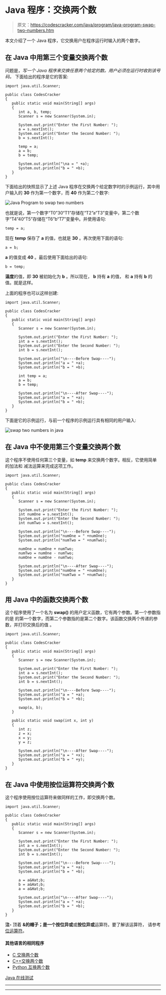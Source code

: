 # Java 程序：交换两个数

> 原文：<https://codescracker.com/java/program/java-program-swap-two-numbers.htm>

本文介绍了一个 Java 程序，它交换用户在程序运行时输入的两个数字。

## 在 Java 中用第三个变量交换两个数

问题是，*写一个 Java 程序来交换任意两个给定的数。用户必须在运行时收到该号码。* 下面给出的程序是它的答案:

```
import java.util.Scanner;

public class CodesCracker
{
   public static void main(String[] args)
   {
      int a, b, temp;
      Scanner s = new Scanner(System.in);

      System.out.print("Enter the First Number: ");
      a = s.nextInt();
      System.out.print("Enter the Second Number: ");
      b = s.nextInt();

      temp = a;
      a = b;
      b = temp;

      System.out.println("\na = " +a);
      System.out.println("b = " +b);
   }
}
```

下面给出的快照显示了上述 Java 程序在交换两个给定数字时的示例运行，其中用户输入的 **30** 作为第一个数字，而 **40** 作为第二个数字:

![Java Program to swap two numbers](img/9adcd77d04c14b8b6373f12f2195bad1.png)

也就是说，第一个数字“T0”30“T1”存储在“T2”a“T3”变量中，第二个数字“T4”40“T5”存储在“T6”b“T7”变量中。并使用语句:

```
temp = a;
```

现在 **temp** 保存了 **a** 的值，也就是 **30** 。再次使用下面的语句:

```
a = b;
```

**a** 的值变成 **40** 。最后使用下面给出的语句:

```
b = temp;
```

**温度**的值，即 **30** 被初始化为 **b** 。所以现在， **b** 持有 **a** 的值， 和 **a** 持有 **b** 的值。就是这样。

上面的程序也可以这样创建:

```
import java.util.Scanner;

public class CodesCracker
{
   public static void main(String[] args)
   {
      Scanner s = new Scanner(System.in);

      System.out.print("Enter the First Number: ");
      int a = s.nextInt();
      System.out.print("Enter the Second Number: ");
      int b = s.nextInt();

      System.out.println("\n----Before Swap----");
      System.out.println("a = " +a);
      System.out.println("b = " +b);

      int temp = a;
      a = b;
      b = temp;

      System.out.println("\n----After Swap----");
      System.out.println("a = " +a);
      System.out.println("b = " +b);
   }
}
```

下面是它的示例运行，与前一个程序的示例运行具有相同的用户输入:

![swap two numbers in java](img/737243b839149afc76be8a105867ef43.png)

## 在 Java 中不使用第三个变量交换两个数

这个程序不使用任何第三个变量，如 **temp** 来交换两个数字。相反，它使用简单的加法和 减法运算来完成这项工作。

```
import java.util.Scanner;

public class CodesCracker
{
   public static void main(String[] args)
   {
      Scanner s = new Scanner(System.in);

      System.out.print("Enter the First Number: ");
      int numOne = s.nextInt();
      System.out.print("Enter the Second Number: ");
      int numTwo = s.nextInt();

      System.out.println("\n----Before Swap----");
      System.out.println("numOne = " +numOne);
      System.out.println("numTwo = " +numTwo);

      numOne = numOne + numTwo;
      numTwo = numOne - numTwo;
      numOne = numOne - numTwo;

      System.out.println("\n----After Swap----");
      System.out.println("numOne = " +numOne);
      System.out.println("numTwo = " +numTwo);
   }
}
```

## 用 Java 中的函数交换两个数

这个程序使用了一个名为 **swap()** 的用户定义函数，它有两个参数。第一个参数指的是 的第一个数字，而第二个参数指的是第二个数字。该函数交换两个传递的参数，并打印交换后的值 。

```
import java.util.Scanner;

public class CodesCracker
{
   public static void main(String[] args)
   {
      Scanner s = new Scanner(System.in);

      System.out.print("Enter the First Number: ");
      int a = s.nextInt();
      System.out.print("Enter the Second Number: ");
      int b = s.nextInt();

      System.out.println("\n----Before Swap----");
      System.out.println("a = " +a);
      System.out.println("b = " +b);

      swap(a, b);
   }

   public static void swap(int x, int y)
   {
      int z;
      z = x;
      x = y;
      y = z;

      System.out.println("\n----After Swap----");
      System.out.println("a = " +x);
      System.out.println("b = " +y);
   }
}
```

## 在 Java 中使用按位运算符交换两个数

这个程序使用按位运算符来做同样的工作，即交换两个数。

```
import java.util.Scanner;

public class CodesCracker
{
   public static void main(String[] args)
   {
      Scanner s = new Scanner(System.in);

      System.out.print("Enter the First Number: ");
      int a = s.nextInt();
      System.out.print("Enter the Second Number: ");
      int b = s.nextInt();

      System.out.println("\n----Before Swap----");
      System.out.println("a = " +a);
      System.out.println("b = " +b);

      a = a&Hat;b;
      b = a&Hat;b;
      a = a&Hat;b;

      System.out.println("\n----After Swap----");
      System.out.println("a = " +a);
      System.out.println("b = " +b);
   }
}
```

**注-** 顶着 **&的帽子；**是一个**按位异或**或**按位异或**运算符。要了解该运算符， 请参考[位运算符](/computer-fundamental/bitwise-operators.htm)。

#### 其他语言的相同程序

*   [C 交换两个数](/c/program/c-program-swap-two-numbers.htm)
*   [C++交换两个数](/cpp/program/cpp-program-swap-two-numbers.htm)
*   [Python 互换两个数](/python/program/python-program-swap-two-numbers.htm)

[Java 在线测试](/exam/showtest.php?subid=1)

* * *

* * *